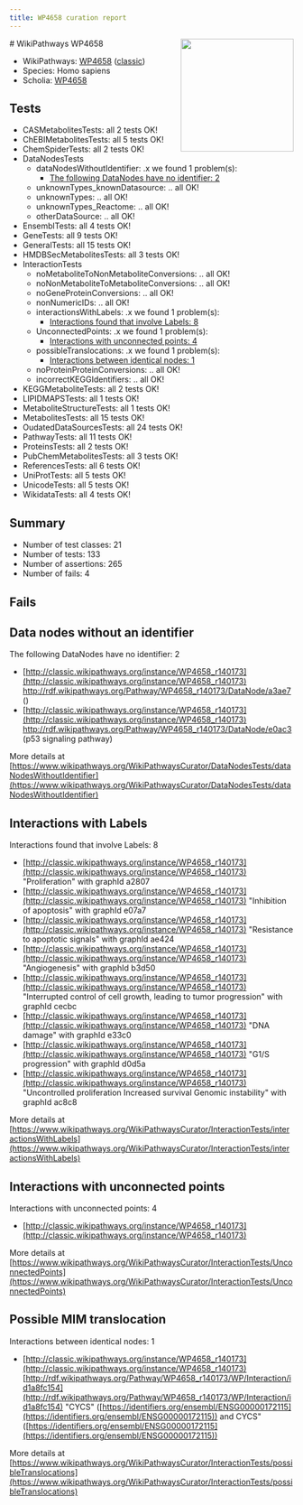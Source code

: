 ```yaml
---
title: WP4658 curation report
---
```


<img style="float: right; width: 200px" src="https://upload.wikimedia.org/wikipedia/commons/thumb/8/83/Wplogo_with_text_500.png/640px-Wplogo_with_text_500.png" />
# WikiPathways WP4658

* WikiPathways: [WP4658](https://wikipathways.org/pathways/WP4658) ([classic](https://classic.wikipathways.org/instance/WP4658))
* Species: Homo sapiens
* Scholia: [WP4658](https://scholia.toolforge.org/wikipathways/WP4658)
## Tests
* CASMetabolitesTests: all 2 tests OK!
* ChEBIMetabolitesTests: all 5 tests OK!
* ChemSpiderTests: all 2 tests OK!
* DataNodesTests
    * dataNodesWithoutIdentifier: .x we found 1 problem(s):
        * [The following DataNodes have no identifier: 2](#d2d32fa1)
    * unknownTypes_knownDatasource: .. all OK!
    * unknownTypes: .. all OK!
    * unknownTypes_Reactome: .. all OK!
    * otherDataSource: .. all OK!
* EnsemblTests: all 4 tests OK!
* GeneTests: all 9 tests OK!
* GeneralTests: all 15 tests OK!
* HMDBSecMetabolitesTests: all 3 tests OK!
* InteractionTests
    * noMetaboliteToNonMetaboliteConversions: .. all OK!
    * noNonMetaboliteToMetaboliteConversions: .. all OK!
    * noGeneProteinConversions: .. all OK!
    * nonNumericIDs: .. all OK!
    * interactionsWithLabels: .x we found 1 problem(s):
        * [Interactions found that involve Labels: 8](#630d267f)
    * UnconnectedPoints: .x we found 1 problem(s):
        * [Interactions with unconnected points: 4](#35a61adc)
    * possibleTranslocations: .x we found 1 problem(s):
        * [Interactions between identical nodes: 1](#1c118206)
    * noProteinProteinConversions: .. all OK!
    * incorrectKEGGIdentifiers: .. all OK!
* KEGGMetaboliteTests: all 2 tests OK!
* LIPIDMAPSTests: all 1 tests OK!
* MetaboliteStructureTests: all 1 tests OK!
* MetabolitesTests: all 15 tests OK!
* OudatedDataSourcesTests: all 24 tests OK!
* PathwayTests: all 11 tests OK!
* ProteinsTests: all 2 tests OK!
* PubChemMetabolitesTests: all 3 tests OK!
* ReferencesTests: all 6 tests OK!
* UniProtTests: all 5 tests OK!
* UnicodeTests: all 5 tests OK!
* WikidataTests: all 4 tests OK!


## Summary

* Number of test classes: 21
* Number of tests: 133
* Number of assertions: 265
* Number of fails: 4

## Fails

<a name="d2d32fa1" />

## Data nodes without an identifier

The following DataNodes have no identifier: 2

* [http://classic.wikipathways.org/instance/WP4658_r140173](http://classic.wikipathways.org/instance/WP4658_r140173) http://rdf.wikipathways.org/Pathway/WP4658_r140173/DataNode/a3ae7 ()
* [http://classic.wikipathways.org/instance/WP4658_r140173](http://classic.wikipathways.org/instance/WP4658_r140173) http://rdf.wikipathways.org/Pathway/WP4658_r140173/DataNode/e0ac3 (p53 signaling
pathway)


More details at [https://www.wikipathways.org/WikiPathwaysCurator/DataNodesTests/dataNodesWithoutIdentifier](https://www.wikipathways.org/WikiPathwaysCurator/DataNodesTests/dataNodesWithoutIdentifier)

<a name="630d267f" />

## Interactions with Labels

Interactions found that involve Labels: 8

* [http://classic.wikipathways.org/instance/WP4658_r140173](http://classic.wikipathways.org/instance/WP4658_r140173) "Proliferation" with graphId a2807
* [http://classic.wikipathways.org/instance/WP4658_r140173](http://classic.wikipathways.org/instance/WP4658_r140173) "Inhibition of apoptosis" with graphId e07a7
* [http://classic.wikipathways.org/instance/WP4658_r140173](http://classic.wikipathways.org/instance/WP4658_r140173) "Resistance to 
apoptotic signals" with graphId ae424
* [http://classic.wikipathways.org/instance/WP4658_r140173](http://classic.wikipathways.org/instance/WP4658_r140173) "Angiogenesis" with graphId b3d50
* [http://classic.wikipathways.org/instance/WP4658_r140173](http://classic.wikipathways.org/instance/WP4658_r140173) "Interrupted control 
of cell growth, leading 
to tumor progression" with graphId cecbc
* [http://classic.wikipathways.org/instance/WP4658_r140173](http://classic.wikipathways.org/instance/WP4658_r140173) "DNA damage" with graphId e33c0
* [http://classic.wikipathways.org/instance/WP4658_r140173](http://classic.wikipathways.org/instance/WP4658_r140173) "G1/S progression" with graphId d0d5a
* [http://classic.wikipathways.org/instance/WP4658_r140173](http://classic.wikipathways.org/instance/WP4658_r140173) "Uncontrolled proliferation
Increased survival
Genomic instability" with graphId ac8c8


More details at [https://www.wikipathways.org/WikiPathwaysCurator/InteractionTests/interactionsWithLabels](https://www.wikipathways.org/WikiPathwaysCurator/InteractionTests/interactionsWithLabels)

<a name="35a61adc" />

## Interactions with unconnected points

Interactions with unconnected points: 4

* [http://classic.wikipathways.org/instance/WP4658_r140173](http://classic.wikipathways.org/instance/WP4658_r140173)


More details at [https://www.wikipathways.org/WikiPathwaysCurator/InteractionTests/UnconnectedPoints](https://www.wikipathways.org/WikiPathwaysCurator/InteractionTests/UnconnectedPoints)

<a name="1c118206" />

## Possible MIM translocation

Interactions between identical nodes: 1

* [http://classic.wikipathways.org/instance/WP4658_r140173](http://classic.wikipathways.org/instance/WP4658_r140173) [http://rdf.wikipathways.org/Pathway/WP4658_r140173/WP/Interaction/id1a8fc154](http://rdf.wikipathways.org/Pathway/WP4658_r140173/WP/Interaction/id1a8fc154) "CYCS" ([https://identifiers.org/ensembl/ENSG00000172115](https://identifiers.org/ensembl/ENSG00000172115)) and 
CYCS" ([https://identifiers.org/ensembl/ENSG00000172115](https://identifiers.org/ensembl/ENSG00000172115))


More details at [https://www.wikipathways.org/WikiPathwaysCurator/InteractionTests/possibleTranslocations](https://www.wikipathways.org/WikiPathwaysCurator/InteractionTests/possibleTranslocations)

